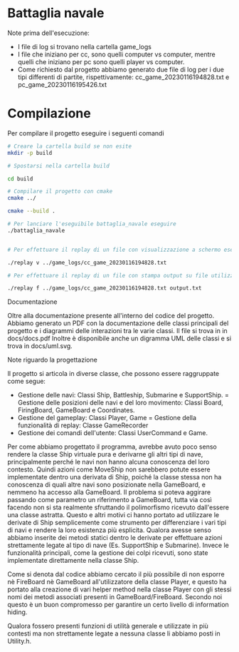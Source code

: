 # Battaglia navale

Note prima dell'esecuzione:
- I file di log si trovano nella cartella game_logs
- I file che iniziano per cc, sono quelli computer vs computer, mentre quelli che iniziano per pc sono quelli player vs
computer.
- Come richiesto dal progetto abbiamo generato due file di log per i due tipi differenti di partite, rispettivamente:
cc_game_20230116194828.txt e pc_game_20230116195426.txt

# Compilazione

Per compilare il progetto eseguire i seguenti comandi
```bash
# Creare la cartella build se non esite
mkdir -p build

# Spostarsi nella cartella build

cd build

# Compilare il progetto con cmake
cmake ../

cmake --build .

# Per lanciare l'eseguibile battaglia_navale eseguire
./battaglia_navale


# Per effettuare il replay di un file con visualizzazione a schermo eseguire:

./replay v ../game_logs/cc_game_20230116194828.txt

# Per effettuare il replay di un file con stampa output su file utilizzare:

./replay f ../game_logs/cc_game_20230116194828.txt output.txt
```


Documentazione

Oltre alla documentazione presente all'interno del codice del progetto. Abbiamo generato un PDF con la documentazione
delle classi principali del progetto e i diagrammi delle interazioni tra le varie classi. Il file si trova in in
docs/docs.pdf
Inoltre è disponibile anche un digramma UML delle classi e si trova in docs/uml.svg.

Note riguardo la progettazione

Il progetto si articola in diverse classe, che possono essere raggruppate come segue:
- Gestione delle navi: Classi Ship, Battleship, Submarine e SupportShip.
= Gestione delle posizioni delle navi e del loro movimento: Classi Board, FiringBoard, GameBoard e Coordinates.
- Gestione del gameplay: Classi Player, Game
= Gestione della funzionalità di replay: Classe GameRecorder
- Gestione dei comandi dell'utente: Classi UserCommand e Game.

Per come abbiamo progettato il programma, avrebbe avuto poco senso rendere la classe Ship virtuale pura e derivarne gli
altri tipi di nave, principalmente perché le navi non hanno alcuna conoscenza del loro contesto.  Quindi azioni come
MoveShip non sarebbero potute essere implementate dentro una derivata di Ship, poiché la classe stessa non ha
conoscenza di quali altre navi sono posizionate nella GameBoard, e nemmeno ha accesso alla GameBoard. Il problema
si poteva aggirare passando come parametro un riferimento a GameBoard, tutta via così facendo non si sta realmente
sfruttando il polimorfismo ricevuto dall'essere una classe astratta. Questo e altri motivi ci hanno portato ad
utilizzare le derivate di Ship semplicemente come strumento per differenziare i vari tipi di navi e rendere la loro
esistenza più esplicita. Qualora avesse senso abbiamo inserite dei metodi statici dentro le derivate per effettuare
azioni strettamente legate al tipo di nave (Es. SupportShip e Submarine).
Invece le funzionalità principali, come la gestione dei colpi ricevuti, sono state implementate direttamente nella
classe Ship.

Come si denota dal codice abbiamo cercato il più possibile di non esporre nè FireBoard nè GameBoard all'utilizzatore
della classe Player, e questo ha portato alla creazione di vari helper method nella classe Player con gli stessi nomi
dei metodi associati presenti in GameBoard/FireBoard. Secondo noi questo è un buon compromesso per garantire un certo
livello di information hiding.

Qualora fossero presenti funzioni di utilità generale e utilizzate in più contesti ma non strettamente legate a nessuna
classe li abbiamo posti in Utility.h.
